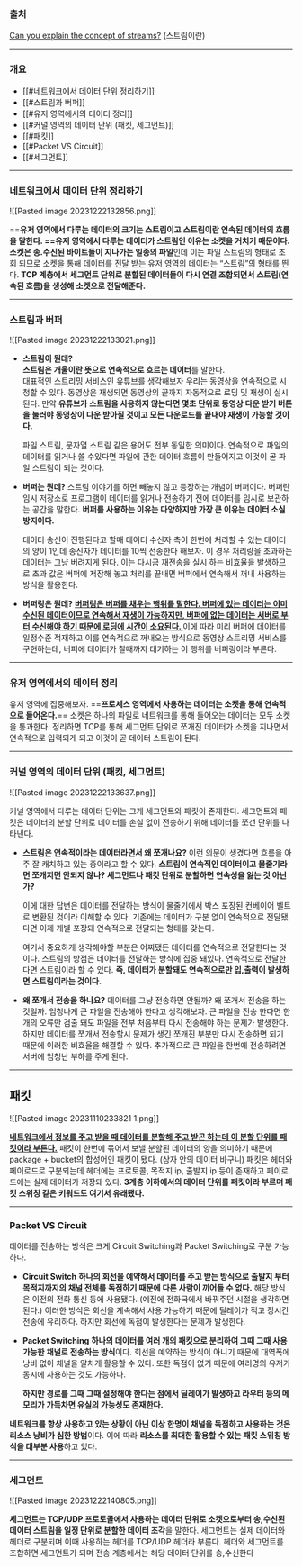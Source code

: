 ### 출처
[Can you explain the concept of streams?](https://stackoverflow.com/questions/507747/can-you-explain-the-concept-of-streams) (스트림이란)
___
### 개요
* [[#네트워크에서 데이터 단위 정리하기]]
* [[#스트림과 버퍼]]
* [[#유저 영역에서의 데이터 정리]]
* [[#커널 영역의 데이터 단위 (패킷, 세그먼트)]]
* [[#패킷]]
* [[#Packet VS Circuit]]
* [[#세그먼트]]
___
### 네트워크에서 데이터 단위 정리하기

![[Pasted image 20231222132856.png]]

==**유저 영역에서 다루는 데이터의 크기는 스트림이고 스트림이란 연속된 데이터의 흐름을 말한다. ==유저 영역에서 다루는 데이터가 스트림인 이유는 소켓을 거치기 때문이다. 소켓은 송.수신된 바이트들이 지나가는 일종의 파일**인데 이는 파일 스트림의 형태로 조회 되므로 소켓을 통해 데이터를 전달 받는 유저 영역의 데이터는 “스트림”의 형태를 띈다. **TCP 계층에서 세그먼트 단위로 분할된 데이터들이 다시 연결 조합되면서 스트림(연속된 흐름)을 생성해 소켓으로 전달해준다.**
___
### 스트림과 버퍼

![[Pasted image 20231222133021.png]]
- **스트림이 뭔데?**  
    **스트림은 개울이란 뜻으로 연속적으로 흐르는 데이터**를 말한다.    
    대표적인 스트리밍 서비스인 유튜브를 생각해보자 우리는 동영상을 연속적으로 시청할 수 있다. 동영상은 재생되면 동영상의 끝까지 자동적으로 로딩 및 재생이 실시된다. 만약 **유튜브가 스트림을 사용하지 않는다면 몇초 단위로 동영상 다운 받기 버튼을 눌러야 동영상이 다운 받아질 것이고 모든 다운로드를 끝내야 재생이 가능할 것이다.**
    
    파일 스트림, 문자열 스트림 같은 용어도 전부 동일한 의미이다. 연속적으로 파일의 데이터를 읽거나 쓸 수있다면 파일에 관한 데이터 흐름이 만들어지고 이것이 곧 파일 스트림이 되는 것이다.

* **버퍼는 뭔데?**
	스트림 이야기를 하면 빼놓지 않고 등장하는 개념이 버퍼이다. 버퍼란 임시 저장소로 프로그램이 데이터를 읽거나 전송하기 전에 데이터를 임시로 보관하는 공간을 말한다. **버퍼를 사용하는 이유는 다양하지만 가장 큰 이유는 데이터 소실 방지이다.**
	
    데이터 송신이 진행된다고 할때 데이터 수신자 측이 한번에 처리할 수 있는 데이터의 양이 1인데 송신자가 데이터를 10씩 전송한다 해보자. 이 경우 처리량을 초과하는 데이터는 그냥 버려지게 된다. 이는 다시금 재전송을 실시 하는 비효율을 발생하므로 초과 값은 버퍼에 저장해 놓고 처리를 끝내면 버퍼에서 연속해서 꺼내 사용하는 방식을 활용한다. 

* **버퍼링은 뭔데?**
	<u><b>버퍼링은 버퍼를 채우는 행위를 말한다. 버퍼에 있는 데이터는 이미 수신된 데이터이므로 연속해서 재생이 가능하지만, 버퍼에 없는 데이터는 서버로 부터 수신해야 하기 때문에 로딩에 시간이 소요된다. </b></u>이에 따라 미리 버퍼에 데이터를 일정수준 적재하고 이를 연속적으로 꺼내오는 방식으로 동영상 스트리밍 서비스를 구현하는데, 버퍼에 데이터가 찰때까지 대기하는 이 행위를 버퍼링이라 부른다.

___
### 유저 영역에서의 데이터 정리

유저 영역에 집중해보자. ==**프로세스 영역에서 사용하는 데이터는 소켓을 통해 연속적으로 들어온다.**== 소켓은 하나의 파일로 네트워크를 통해 들어오는 데이터는 모두 소켓을 통과한다. 정리하면 TCP를 통해 세그먼트 단위로 쪼개진 데이터가 소켓을 지나면서 연속적으로 입력되게 되고 이것이 곧 데이터 스트림이 된다.
___
### 커널 영역의 데이터 단위 (패킷, 세그먼트)

![[Pasted image 20231222133637.png]]

커널 영역에서 다루는 데이터 단위는 크게 세그먼트와 패킷이 존재한다. <span class="red red-bg">세그먼트와 패킷은 데이터의 분할 단위로 데이터를 손실 없이 전송하기 위해 데이터를 쪼갠 단위를 나타낸다.</span>

- **스트림은 연속적이라는 데이터라면서 왜 쪼개나요?**
    이런 의문이 생겼다면 흐름을 아주 잘 캐치하고 있는 중이라고 할 수 있다. **스트림이 연속적인 데이터이고 물줄기라면 쪼개지면 안되지 않나? 세그먼트나 패킷 단위로 분할하면 연속성을 잃는 것 아닌가?**
    
    이에 대한 답변은 데이터를 전달하는 방식이 물줄기에서 박스 포장된 컨베이어 벨트로 변환된 것이라 이해할 수 있다. 기존에는 데이터가 구분 없이 연속적으로 전달됐다면 이제 개별 포장돼 연속적으로 전달되는 형태를 갖는다.
    
    여기서 중요하게 생각해야할 부분은 어찌됐든 데이터를 연속적으로 전달한다는 것이다. 스트림의 방점은 데이터를 전달하는 방식에 집중 돼있다. 연속적으로 전달한다면 스트림이라 할 수 있다. **즉, 데이터가 분할돼도 연속적으로만 입,출력이 발생하면 스트림이라는 것이다.**

* **왜 쪼개서 전송을 하나요?**
	데이터를 그냥 전송하면 안될까? 왜 쪼개서 전송을 하는 것일까. 엄청나게 큰 파일을 전송해야 한다고 생각해보자. 큰 파일을 전송 한다면 한개의 오류만 검출 돼도 파일을 전부 처음부터 다시 전송해야 하는 문제가 발생한다. 하지만 데이터를 쪼개서 전송할시 문제가 생긴 쪼개진 부분만 다시 전송하면 되기 때문에 이러한 비효율을 해결할 수 있다. 추가적으로 큰 파일을 한번에 전송하려면 서버에 엄청난 부하를 주게 된다.

___
## 패킷

![[Pasted image 20231110233821 1.png]]

<b><u>네트워크에서 정보를 주고 받을 때 데이터를 분할해 주고 받곤 하는데 이 분할 단위를 패킷이라 부른다.</u></b> 패킷이 한번에 묶어서 보낼 분할된 데이터의 양을 의미하기 때문에 package + bucket의 합성어인 패킷이 됐다. (상자 안의 데이터 바구니) 패킷은 헤더와 페이로드로 구분되는데 헤더에는 프로토콜, 목적지 ip, 출발지 ip 등이 존재하고 페이로드에는 실제 데이터가 저장돼 있다. **3계층 이하에서의 데이터 단위를 패킷이라 부르며 패킷 스위칭 같은 키워드도 여기서 유래됐다.**
___
### Packet VS Circuit

데이터를 전송하는 방식은 크게 Circuit Switching과 Packet Switching로 구분 가능하다. 

* **Circuit Switch**
	**하나의 회선을 예약해서 데이터를 주고 받는 방식으로 출발지 부터 목적지까지의 채널 전체를 독점하기 때문에 다른 사람이 끼어들 수 없다.** 해당 방식은 이전의 전화 통신 등에 사용됐다. (예전에 전화국에서 바꿔주던 시절을 생각하면 된다.) 
	이러한 방식은 회선을 계속해서 사용 가능하기 때문에 딜레이가 적고 장시간 전송에 유리하다. 하지만 회선에 독점이 발생한다는 문제가 발생한다.

* **Packet Switching**
	**하나의 데이터를 여러 개의 패킷으로 분리하여 그때 그때 사용 가능한 채널로 전송하는 방식**이다. 회선을 예약하는 방식이 아니기 때문에 대역폭에 낭비 없이 채널을 알차게 활용할 수 있다. 또한 독점이 없기 때문에 여러명의 유저가 동시에 사용하는 것도 가능하다.
	 
	**하지만 경로를 그때 그때 설정해야 한다는 점에서 딜레이가 발생하고 라우터 등의 메모리가 가득차면 유실의 가능성도 존재한다.**

**네트워크를 항상 사용하고 있는 상황이 아닌 이상 한명이 채널을 독점하고 사용하는 것은 리소스 낭비가 심한 방법**이다. 이에 따라 **리소스를 최대한 활용할 수 있는 패킷 스위칭 방식을 대부분 사용**하고 있다.
___
### 세그먼트

![[Pasted image 20231222140805.png]]

**세그먼트는 TCP/UDP 프로토콜에서 사용하는 데이터 단위로 소켓으로부터 송,수신된 데이터 스트림을 일정 단위로 분할한 데이터 조각**을 말한다. 세그먼트는 실제 데이터와 헤더로 구분되며 이때 사용하는 헤더를 TCP/UDP 헤더라 부른다. 헤더와 세그먼트를 조합하면 세그먼트가 되며 전송 계층에서는 해당 데이터 단위를 송,수신한다
